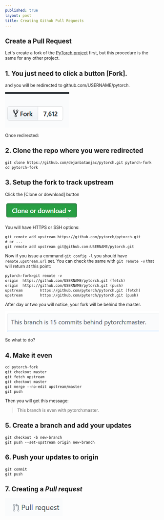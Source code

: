 ```yaml
---
published: true
layout: post
title: Creating Github Pull Requests
---
```


## Create a Pull Request 

Let's create a fork of the [PyTorch project](https://github.com/pytorch/pytorch) first, but this procedure is the same for any other project. 

## 1. You just need to click a button **[Fork]**.

and you will be redirected to github.com/USERNAME/pytorch.

![IMG](/images/github1.png)

Once redirected:

## 2. Clone the repo where you were redirected
    git clone https://github.com/dejanbatanjac/pytorch.git pytorch-fork
    cd pytorch-fork


## 3. Setup the fork to track upstream
Click the [Clone or download] button 

![IMG](/images/github3.png)

You will have HTTPS or SSH options:

    git remote add upstream https://github.com/pytorch/pytorch.git
    # or ...
    git remote add upstream git@github.com:USERNAME/pytorch.git
    
Now if you issue a command `git config -l` you should have `remote.upstream.url` set.
You can check the same with `git remote -v` that will return at this point:

    pytorch-fork>git remote -v
    origin  https://github.com/USERNAME/pytorch.git (fetch)
    origin  https://github.com/USERNAME/pytorch.git (push)
    upstream        https://github.com/pytorch/pytorch.git (fetch)
    upstream        https://github.com/pytorch/pytorch.git (push)


After day or two you will notice, your fork will be behind the master.


![IMG](/images/github2.png)

So what to do?

## 4. Make it even 

    cd pytorch-fork
    git checkout master
    git fetch upstream
    git checkout master
    git merge --no-edit upstream/master
    git push

Then you will get this message:

>This branch is even with pytorch:master. 

## 5. Create a branch and add your updates

    git checkout -b new-branch
    git push --set-upstream origin new-branch

## 6. Push your updates to origin

    git commit
    git push

## 7. Creating a *Pull request*

![IMG](/images/github4.png)

